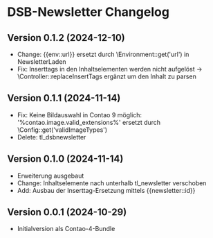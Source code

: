 # DSB-Newsletter Changelog

## Version 0.1.2 (2024-12-10)

* Change: {{env::url}} ersetzt durch \Environment::get('url') in NewsletterLaden
* Fix: Inserttags in den Inhaltselementen werden nicht aufgelöst -> \Controller::replaceInsertTags ergänzt um den Inhalt zu parsen

## Version 0.1.1 (2024-11-14)

* Fix: Keine Bildauswahl in Contao 9 möglich: '%contao.image.valid_extensions%' ersetzt durch \Config::get('validImageTypes')
* Delete: tl_dsbnewsletter

## Version 0.1.0 (2024-11-14)

* Erweiterung ausgebaut
* Change: Inhaltselemente nach unterhalb tl_newsletter verschoben
* Add: Ausbau der Inserttag-Ersetzung mittels {{newsletter::id}}

## Version 0.0.1 (2024-10-29)

* Initialversion als Contao-4-Bundle
